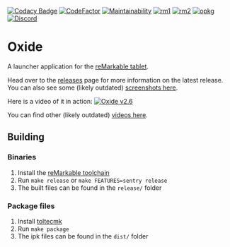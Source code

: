 [![Codacy Badge](https://app.codacy.com/project/badge/Grade/4a69f96e44504f7286d92abec506881a)](https://www.codacy.com/gh/Eeems-Org/oxide/dashboard?utm_source=github.com&amp;utm_medium=referral&amp;utm_content=Eeems-Org/oxide&amp;utm_campaign=Badge_Grade)
[![CodeFactor](https://www.codefactor.io/repository/github/eeems-org/oxide/badge)](https://www.codefactor.io/repository/github/eeems-org/oxide)
[![Maintainability](https://api.codeclimate.com/v1/badges/db8574df9b0b8a1100bc/maintainability)](https://codeclimate.com/github/Eeems/oxide/maintainability)
[![rm1](https://img.shields.io/badge/rM1-supported-green)](https://remarkable.com/store/remarkable)
[![rm2](https://img.shields.io/badge/rM2-supported-green)](https://remarkable.com/store/remarkable-2)
[![opkg](https://img.shields.io/badge/OPKG-oxide-blue)](https://toltec-dev.org/)
[![Discord](https://img.shields.io/discord/385916768696139794.svg?label=reMarkable&logo=discord&logoColor=ffffff&color=7389D8&labelColor=6A7EC2)](https://discord.gg/ATqQGfu)

# Oxide

A launcher application for the [reMarkable tablet](https://remarkable.com/).

Head over to the [releases](https://github.com/Eeems/oxide/releases) page for more information on the latest release. You can also see some (likely outdated) [screenshots here](https://github.com/Eeems/oxide/wiki/Screenshots).

Here is a video of it in action:
[![Oxide v2.6](https://i.imgur.com/IA7wAsE.png[/img])](https://youtu.be/FdgWUUUST9o "Oxide v2.6")

You can find other (likely outdated) [videos here](https://github.com/Eeems/oxide/wiki/Videos).

## Building

### Binaries

 1. Install the [reMarkable toolchain](https://remarkable.guide/devel/toolchains.html#official-toolchain)
 2. Run `make release` or `make FEATURES=sentry release`
 3. The built files can be found in the `release/` folder

### Package files

 1. Install [toltecmk](https://pypi.org/project/toltecmk/)
 2. Run `make package`
 3. The ipk files can be found in the `dist/` folder
